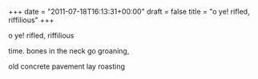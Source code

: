 +++
date = "2011-07-18T16:13:31+00:00"
draft = false
title = "o ye! rifled, riffilious"
+++
<p>o ye! rifled, riffilious</p>&#13;
<p>time. bones in the neck go groaning,</p>&#13;
<p>old concrete pavement lay roasting</p>&#13;
 
